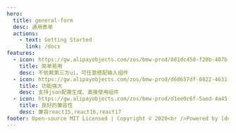 ```yaml
---
hero:
  title: general-form
  desc: 通用表单
  actions:
    - text: Getting Started
      link: /docs
features:
  - icon: https://gw.alipayobjects.com/zos/bmw-prod/881dc458-f20b-407b-947a-95104b5ec82b/k79dm8ih_w144_h144.png
    title: 简单易用
    desc: 不依赖第三方ui，可任意搭配输入组件
  - icon: https://gw.alipayobjects.com/zos/bmw-prod/d60657df-0822-4631-9d7c-e7a869c2f21c/k79dmz3q_w126_h126.png
    title: 功能强大
    desc: 支持json配置生成、直接使用组件
  - icon: https://gw.alipayobjects.com/zos/bmw-prod/d1ee0c6f-5aed-4a45-a507-339a4bfe076c/k7bjsocq_w144_h144.png
    title: 良好的兼容性
    desc: 兼容react15,react16,react17
footer: Open-source MIT Licensed | Copyright © 2020<br />Powered by [dumi](https://d.umijs.org)
---
```

